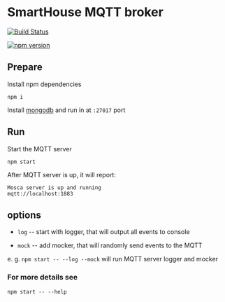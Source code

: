 # SmartHouse MQTT broker

[![Build Status](https://travis-ci.org/garage-it/SmartHouse-broker.svg?branch=master)](https://travis-ci.org/garage-it/SmartHouse-broker)

[![npm version](https://badge.fury.io/js/smart-house-broker.svg)](https://badge.fury.io/js/smart-house-broker)

## Prepare

Install npm dependencies

`npm i`

Install [mongodb](https://docs.mongodb.com/manual/installation/#tutorials) and run in at `:27017` port

## Run

Start the MQTT server

`npm start`

After MQTT server is up, it will report:

```
Mosca server is up and running
mqtt://localhost:1883
```


## options

- `log` -- start with logger, that will output all events to console

- `mock` -- add mocker, that will randomly send events to the MQTT

e. g. `npm start -- --log --mock` will run MQTT server logger and mocker

### For more details see

`npm start -- --help`
